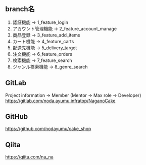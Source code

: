 ## branch名
1. 認証機能 → 1_feature_login
2. アカウント管理機能 → 2_feature_account_manage
3. 商品登録 → 3_feature_add_items
4. カート機能 → 4_feature_carts
5. 配送先機能 → 5_delivery_target
6. 注文機能 → 6_feature_orders
7. 検索機能 → 7_feature_search
8. ジャンル検索機能 → 8_genre_search

## GitLab
Project information → Member (Mentor → Max role → Developer)
https://gitlab.com/noda.ayumu.infratop/NaganoCake

## GitHub
https://github.com/nodayumu/cake_shop

## Qiita
https://qiita.com/na_na
